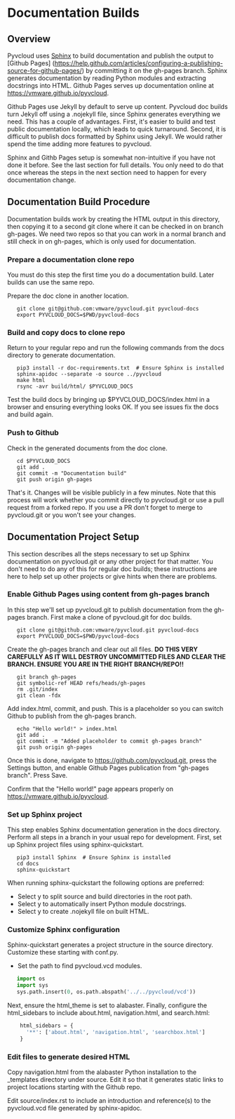 # Documentation Builds

## Overview

Pyvcloud uses [Sphinx](http://www.sphinx-doc.org/en/stable/index.html)
to build documentation and publish the output to [Github Pages]
(https://help.github.com/articles/configuring-a-publishing-source-for-github-pages/)
by committing it on the gh-pages branch. Sphinx generates documentation
by reading Python modules and extracting docstrings into HTML. Github
Pages serves up documentation online at https://vmware.github.io/pyvcloud.

Github Pages use Jekyll by default to serve up content. Pyvcloud doc
builds turn Jekyll off using a .nojekyll file, since Sphinx generates
everything we need.  This has a couple of advantages. First, it's
easier to build and test public documentation locally, which leads to
quick turnaround.  Second, it is difficult to publish docs formatted by
Sphinx using Jekyll.  We would rather spend the time adding more features
to pyvcloud.

Sphinx and Githb Pages setup is somewhat non-intuitive if you have not
done it before. See the last section for full details. You only need to
do that once whereas the steps in the next section need to happen for
every documentation change.

## Documentation Build Procedure

Documentation builds work by creating the HTML output in this directory,
then copying it to a second git clone where it can be checked in on
branch gh-pages.  We need two repos so that you can work in a normal branch
and still check in on gh-pages, which is only used for documentation. 

### Prepare a documentation clone repo ###

You must do this step the first time you do a documentation build.  Later
builds can use the same repo. 

Prepare the doc clone in another location. 
```shell
   git clone git@github.com:vmware/pyvcloud.git pyvcloud-docs
   export PYVCLOUD_DOCS=$PWD/pyvcloud-docs
```

### Build and copy docs to clone repo ###

Return to your regular repo and run the following commands from the 
docs directory to generate documentation. 
```shell
   pip3 install -r doc-requirements.txt  # Ensure Sphinx is installed
   sphinx-apidoc --separate -o source ../pyvcloud
   make html
   rsync -avr build/html/ $PYVCLOUD_DOCS
```

Test the build docs by bringing up $PYVCLOUD_DOCS/index.html in a browser
and ensuring everything looks OK.  If you see issues fix the docs and build
again. 

### Push to Github ###

Check in the generated documents from the doc clone. 
```shell
   cd $PYVCLOUD_DOCS
   git add .
   git commit -m "Documentation build"
   git push origin gh-pages
```   

That's it. Changes will be visible publicly in a few minutes.  Note that
this process will work whether you commit directly to pyvcloud.git or
use a pull request from a forked repo.  If you use a PR don't forget to
merge to pyvcloud.git or you won't see your changes.

## Documentation Project Setup

This section describes all the steps necessary to set up Sphinx
documentation on pyvcloud.git or any other project for that matter.
You don't need to do any of this for regular doc builds; these
instructions are here to help set up other projects or give hints when
there are problems.

### Enable Github Pages using content from gh-pages branch

In this step we'll set up pyvcloud.git to publish documentation from 
the gh-pages branch.  First make a clone of pyvcloud.git for doc builds. 

```shell
   git clone git@github.com:vmware/pyvcloud.git pyvcloud-docs
   export PYVCLOUD_DOCS=$PWD/pyvcloud-docs
```

Create the gh-pages branch and clear out all files.  **DO THIS VERY 
CAREFULLY AS IT WILL DESTROY UNCOMMITTED FILES AND CLEAR THE BRANCH. 
ENSURE YOU ARE IN THE RIGHT BRANCH/REPO!!**

```shell
   git branch gh-pages
   git symbolic-ref HEAD refs/heads/gh-pages
   rm .git/index
   git clean -fdx
```

Add index.html, commit, and push.  This is a placeholder so you can
switch Github to publish from the gh-pages branch.

```shell
   echo "Hello world!" > index.html
   git add .
   git commit -m "Added placeholder to commit gh-pages branch"
   git push origin gh-pages
```

Once this is done, navigate to https://github.com/pyvcloud.git, press
the Settings button, and enable Github Pages publication from "gh-pages
branch". Press Save. 

Confirm that the "Hello world!" page appears properly on 
https://vmware.github.io/pyvcloud.

### Set up Sphinx project

This step enables Sphinx documentation generation in the docs 
directory. Perform all steps in a branch in your usual repo for 
development.  First, set up Sphinx project files using sphinx-quickstart. 

```shell
   pip3 install Sphinx  # Ensure Sphinx is installed
   cd docs
   sphinx-quickstart
```

When running sphinx-quickstart the following options are preferred:

* Select y to split source and build directories in the root path.
* Select y to automatically insert Python module docstrings.
* Select y to create .nojekyll file on built HTML.

### Customize Sphinx configuration

Sphinx-quickstart generates a project structure in the source directory.  
Customize these starting with conf.py. 

* Set the path to find pyvcloud.vcd modules.
```python
   import os
   import sys
   sys.path.insert(0, os.path.abspath('../../pyvcloud/vcd'))
```

Next, ensure the html_theme is set to alabaster. Finally, configure the
html_sidebars to include about.html, navigation.html, and search.html:
```python
    html_sidebars = {
      '**': ['about.html', 'navigation.html', 'searchbox.html']
    }
```

### Edit files to generate desired HTML

Copy navigation.html from the alabaster Python installation to the \_templates
directory under source.  Edit it so that it generates static links to
project locations starting with the Github repo.

Edit source/index.rst to include an introduction and reference(s) to the 
pyvcloud.vcd file generated by sphinx-apidoc.  
